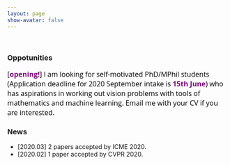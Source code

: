 ```yaml
---
layout: page
show-avatar: false
---
```

&nbsp;
### Oppotunities
<p><span style="color: #000000; font-size: 16px; font-family: 'Open Sans', 'Helvetica Neue', Helvetica, Arial, sans-serif; text-align: justify;"> [<strong><span style="color: #800080;">opening!</span></strong>] I am looking for self-motivated PhD/MPhil students (Application deadline for 2020 September intake is <span style="color: #800080;"> <strong>15th June</strong></span>) who has aspirations in working out vision problems with tools of mathematics and machine learning. Email me with your CV if you are interested.</span></p>

### News
- [2020.03] 2 papers accepted by ICME 2020.
- [2020.02] 1 paper accepted by CVPR 2020.
